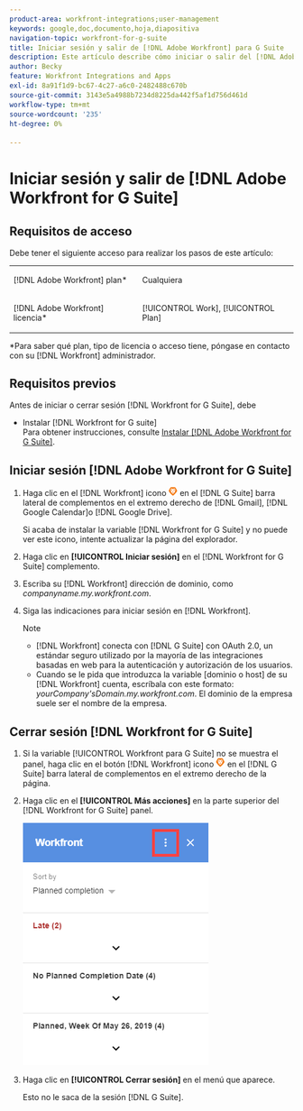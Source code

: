 ```yaml
---
product-area: workfront-integrations;user-management
keywords: google,doc,documento,hoja,diapositiva
navigation-topic: workfront-for-g-suite
title: Iniciar sesión y salir de [!DNL Adobe Workfront] para G Suite
description: Este artículo describe cómo iniciar o salir del [!DNL Adobe Workfront for] Integración de grupos G.
author: Becky
feature: Workfront Integrations and Apps
exl-id: 8a91f1d9-bc67-4c27-a6c0-2482488c670b
source-git-commit: 3143e5a4988b7234d8225da442f5af1d756d461d
workflow-type: tm+mt
source-wordcount: '235'
ht-degree: 0%

---
```


# Iniciar sesión y salir de [!DNL Adobe Workfront for G Suite]

## Requisitos de acceso

Debe tener el siguiente acceso para realizar los pasos de este artículo:

<table style="table-layout:auto"> 
 <col> 
 <col> 
 <tbody> 
  <tr> 
   <td role="rowheader">[!DNL Adobe Workfront] plan*</td> 
   <td> <p>Cualquiera</p> </td> 
  </tr> 
  <tr> 
   <td role="rowheader">[!DNL Adobe Workfront] licencia*</td> 
   <td> <p>[!UICONTROL Work], [!UICONTROL Plan]</p> </td> 
  </tr> 
   </tbody> 
</table>

&#42;Para saber qué plan, tipo de licencia o acceso tiene, póngase en contacto con su [!DNL Workfront] administrador.

## Requisitos previos

Antes de iniciar o cerrar sesión [!DNL Workfront for G Suite], debe

* Instalar [!DNL Workfront for G suite]\
   Para obtener instrucciones, consulte [Instalar [!DNL Adobe Workfront for G Suite]](../../workfront-integrations-and-apps/workfront-for-g-suite/install-workfront-for-gsuite.md).

## Iniciar sesión [!DNL Adobe Workfront for G Suite]

1. Haga clic en el [!DNL Workfront] icono ![](assets/wf-lion-icon.png) en el [!DNL G Suite] barra lateral de complementos en el extremo derecho de [!DNL Gmail], [!DNL Google Calendar]o [!DNL Google Drive].

   Si acaba de instalar la variable [!DNL Workfront for G Suite] y no puede ver este icono, intente actualizar la página del explorador.

1. Haga clic en **[!UICONTROL Iniciar sesión]** en el [!DNL Workfront for G Suite] complemento.
1. Escriba su [!DNL Workfront] dirección de dominio, como *companyname.my.workfront.com*.
1. Siga las indicaciones para iniciar sesión en [!DNL Workfront].

   >[!NOTE]
   >
   >* [!DNL Workfront] conecta con [!DNL G Suite] con OAuth 2.0, un estándar seguro utilizado por la mayoría de las integraciones basadas en web para la autenticación y autorización de los usuarios.
   >* Cuando se le pida que introduzca la variable [dominio o host] de su [!DNL Workfront] cuenta, escríbala con este formato: *yourCompany&#39;sDomain.my.workfront.com*. El dominio de la empresa suele ser el nombre de la empresa.



## Cerrar sesión [!DNL Workfront for G Suite]

1. Si la variable [!UICONTROL Workfront para G Suite] no se muestra el panel, haga clic en el botón [!DNL Workfront] icono ![](assets/wf-lion-icon.png) en el [!DNL G Suite] barra lateral de complementos en el extremo derecho de la página.
1. Haga clic en el **[!UICONTROL Más acciones]** en la parte superior del [!DNL Workfront for G Suite] panel.

   ![](assets/more-actions-icon.png)

1. Haga clic en **[!UICONTROL Cerrar sesión]** en el menú que aparece.

   Esto no le saca de la sesión [!DNL G Suite].
